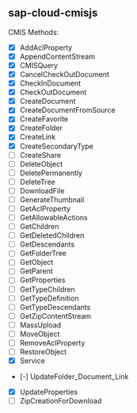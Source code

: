 ## sap-cloud-cmisjs

CMIS Methods:

- [x] AddAclProperty
- [x] AppendContentStream
- [x] CMISQuery
- [x] CancelCheckOutDocument
- [x] CheckInDocument
- [x] CheckOutDocument
- [x] CreateDocument
- [x] CreateDocumentFromSource
- [x] CreateFavorite
- [x] CreateFolder
- [x] CreateLink
- [x] CreateSecondaryType
- [ ] CreateShare
- [ ] DeleteObject
- [ ] DeletePermanently
- [ ] DeleteTree
- [ ] DownloadFile
- [ ] GenerateThumbnail
- [ ] GetAclProperty
- [ ] GetAllowableActions
- [ ] GetChildren
- [ ] GetDeletedChildren
- [ ] GetDescendants
- [ ] GetFolderTree
- [ ] GetObject
- [ ] GetParent
- [ ] GetProperties
- [ ] GetTypeChildren
- [ ] GetTypeDefinition
- [ ] GetTypeDescendants
- [ ] GetZipContentStream
- [ ] MassUpload
- [ ] MoveObject
- [ ] RemoveAclProperty
- [ ] RestoreObject
- [x] Service
- [-] UpdateFolder_Document_Link
- [x] UpdateProperties
- [ ] ZipCreationForDownload
